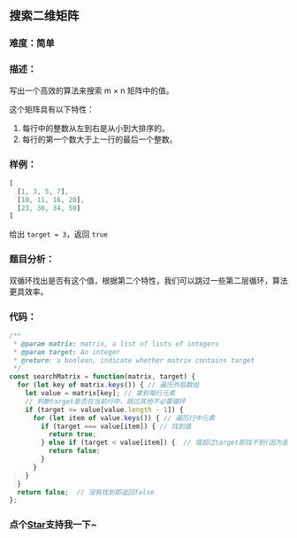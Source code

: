 ## 搜索二维矩阵

### 难度：简单

### 描述：

写出一个高效的算法来搜索 m × n 矩阵中的值。

这个矩阵具有以下特性：

1. 每行中的整数从左到右是从小到大排序的。
2. 每行的第一个数大于上一行的最后一个整数。

### 样例：

```js
[
  [1, 3, 5, 7],
  [10, 11, 16, 20],
  [23, 30, 34, 50]
]
```

给出 `target = 3`，返回 `true`

### 题目分析：

双循环找出是否有这个值，根据第二个特性，我们可以跳过一些第二层循环，算法更具效率。

### 代码：

```js
/**
 * @param matrix: matrix, a list of lists of integers
 * @param target: An integer
 * @return: a boolean, indicate whether matrix contains target
 */
const searchMatrix = function(matrix, target) {
  for (let key of matrix.keys()) { // 遍历外层数组
    let value = matrix[key]; // 拿到每行元素
    // 判断target是否在当前行中，跳过其他不必要循环
    if (target <= value[value.length - 1]) { 
      for (let item of value.keys()) { // 遍历行中元素 
        if (target === value[item]) { // 找到值
          return true;
        } else if (target < value[item]) {  // 值超过target即找不到(因为是排序的)
          return false;
        }
      }
    }
  }
  return false;  // 没有找到即返回false
};
```
<!-- 特殊字符串：用于修改/删除markdown的结尾提示语-OBKoro1 -->
### 点个[Star](https://github.com/OBKoro1/Brush_algorithm)支持我一下~

<!-- '特殊字符串：用于删除编译后的issue组件-OBKoro1 -->
<!-- more -->
<comment-comment/>
